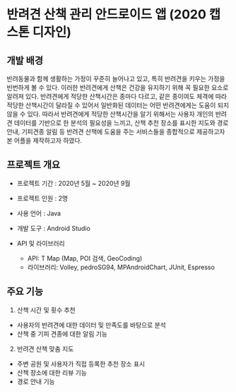 # 반려견 산책 관리 안드로이드 앱 (2020 캡스톤 디자인)

## 개발 배경
 반려동물과 함께 생활하는 가정이 꾸준히 늘어나고 있고, 특히 반려견을 키우는 가정을 빈번하게 볼 수 있다. 이러한 반려견에게 산책은 건강을 유지하기 위해 꼭 필요한 요소로 알려져 있다. 반려견에게 적당한 산책시간은 종마다 다르고, 같은 종이여도 체격에 따라 적당한 산책시간이 달라질 수 있어서 일반화된 데이터는 어떤 반려견에게는 도움이 되지 않을 수 있다. 따라서 반려견에게 적당한 산책시간을 알기 위해서는 사용자 개인의 반려견 데이터를 기반으로 한 분석의 필요성을 느끼고, 산책 추천 장소를 표시한 지도와 경로안내, 기피견종 알림 등 반려견 산책에 도움을 주는 서비스들을 종합적으로 제공하고자 본 어플을 제작하고자 하였다. 
 
## 프로젝트 개요
- 프로젝트 기간 : 2020년 5월 ~ 2020년 9월

- 프로젝트 인원 : 2명

- 사용 언어 : Java

- 개발 도구 : Android Studio 

- API 및 라이브러리
  - API: T Map (Map, POI 검색, GeoCoding)
  - 라이브러리: Volley, pedroSG94, MPAndroidChart, JUnit, Espresso

## 주요 기능
1) 산책 시간 및 횟수 추천
 - 사용자의 반려견에 대한 데이터 및 만족도를 바탕으로 분석
 - 산책 중 기피 견종에 대한 알림 기능
 
2) 반려견 산책 맞춤 지도
 - 주변 공원 및 사용자가 직접 등록한 추천 장소 표시 
 - 산책 장소에 대한 리뷰 기능
 - 경로 안내 기능
